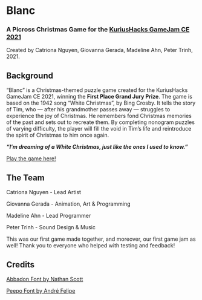 # Blanc
### A Picross Christmas Game for the [KuriusHacks GameJam CE 2021](https://www.kurius.ca/kuriushacks-ce)
Created by Catriona Nguyen, Giovanna Gerada, Madeline Ahn, Peter Trinh, 2021.


## Background
“Blanc” is a Christmas-themed puzzle game created for the KuriusHacks GameJam CE 2021, winning the **First Place Grand Jury Prize**. The game is based on the 1942 song “White Christmas”, by Bing Crosby. It tells the story of Tim, who — after his grandmother passes away — struggles to experience the joy of Christmas. He remembers fond Christmas memories of the past and sets out to recreate them. By completing nonogram puzzles of varying difficulty, the player will fill the void in Tim’s life and reintroduce the spirit of Christmas to him once again.

***“I’m dreaming of a White Christmas, just like the ones I used to know.”***


[Play the game here!](https://madelahn.itch.io/blanc)




## The Team
Catriona Nguyen   -  Lead Artist

Giovanna Gerada   -  Animation, Art & Programming

Madeline Ahn   -  Lead Programmer

Peter Trinh   -  Sound Design & Music


This was our first game made together, and moreover, our first game jam as well! Thank you to everyone who helped with testing and feedback!


## Credits
[Abbadon Font by Nathan Scott](https://caffinate.itch.io/abaddon)

[Peepo Font by André Felipe](https://www.dafont.com/peepo.font)
